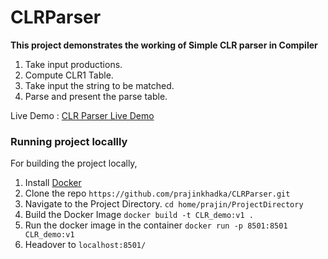 # CLRParser

**This project demonstrates the working of Simple CLR parser in Compiler**

1. Take input productions. 
2. Compute CLR1 Table.
3. Take input the string to be matched.
4. Parse and present the parse table.

Live Demo : [CLR Parser Live Demo](http://20.97.217.77:8501/)


### Running project locallly


For building the project locally, 

1. Install [Docker](https://www.docker.com/)
2. Clone the repo 
   ```https://github.com/prajinkhadka/CLRParser.git```
4. Navigate to the Project Directory.
   ``` cd home/prajin/ProjectDirectory ```
3. Build the Docker Image 
  ``` docker build -t CLR_demo:v1 .  ```
4. Run the docker image in the container 
   ``` docker run -p 8501:8501 CLR_demo:v1 ```
5. Headover to ```localhost:8501/```




